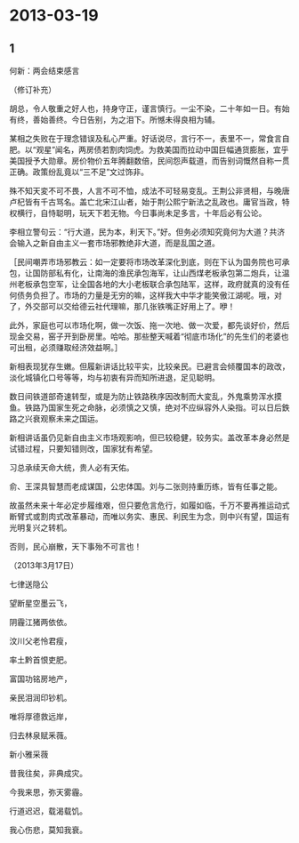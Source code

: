 # 2013-03-19

## 1

何新：两会结束感言

（修订补充）

胡总，令人敬重之好人也，持身守正，谨言慎行。一尘不染，二十年如一日。有始有终，善始善终。今日告别，为之泪下。所憾未得良相为辅。

某相之失败在于理念错误及私心严重。好话说尽，言行不一，表里不一，常食言自肥。以“观星”闻名，两房债若割肉饲虎。为救美国而拉动中国巨幅通货膨胀，宜乎美国授予大勋章。房价物价五年腾翻数倍，民间怨声载道，而告别词慨然自称一贯正确。政策纷乱竟以“三不足”文过饰非。

殊不知天変不可不畏，人言不可不恤，成法不可轻易变乱。王荆公非贤相，与晚唐卢杞皆有千古骂名。盖亡北宋江山者，始于荆公熙宁新法之乱政也。庸官当政，特权横行，自恃聪明，玩天下若无物。今日事尚未足多言，十年后必有公论。

李相立警句云：“行大道，民为本，利天下。”好。但务必须知究竟何为大道？共济会输入之新自由主义一套市场邪教绝非大道，而是乱国之道。

［民间嘲弄市场邪教云：如一定要将市场改革深化到底，则在下认为国务院也可承包，让国防部私有化，让南海的渔民承包海军，让山西煤老板承包第二炮兵，让温州老板承包空军，让全国各地的大小老板联合承包陆军，这样，政府就真的没有任何债务负担了。市场的力量是无穷的嘛，这样我大中华才能笑傲江湖呢。哦，对了，外交部可以交给德云社代理嘛，那几张铁嘴正好用上了。咿！

此外，家庭也可以市场化啊，做一次饭、拖一次地、做一次爱，都先谈好价，然后现金交易，窑子开到卧房里。哈哈。那些整天喊着“彻底市场化”的先生们的老婆也可出租，必须赚取经济效益啊。］

新相表现犹存生嫩。但履新讲话比较平实，比较亲民。已避言会倾覆国本的政改，淡化城镇化口号等等，均与初衷有异而知所进退，足见聪明。

数日间铁道部奇速转型，或是为防止铁路秩序因改制而大変乱，外鬼乘势浑水摸鱼。铁路乃国家生死之命脉，必须慎之又慎，绝对不应纵容外人染指。可以日后鉄路之兴衰观察未来之国运。

新相讲话虽仍见新自由主义市场观影响，但已较稳健，较务实。盖改革本身必然是试错过程，只要知错则改，国家犹有希望。

习总承续天命大统，贵人必有天佑。

俞、王深具智慧而老成谋国，公忠体国。刘与二张则持重历练，皆有任事之能。

故虽然未来十年必定步履维艰，但只要危言危行，如履如临，千万不要再推运动式断臂式或割肉式改革暴动，而唯以务实、惠民、利民生为念，则中兴有望，国运有光明复兴之转机。

否则，民心崩散，天下事殆不可言也！

（2013年3月17日）

七律送隐公 

望断星空墨云飞，

阴霾江猪两依依。

汶川父老怜君瘦，

率土黔首恨吏肥。

富国功铭房地产，

亲民泪润印钞机。

唯将厚德救远岸，

归去林泉赋釆薇。

新小雅采薇

昔我往矣，非典成灾。

今我来思，弥天雾霾。

行道迟迟，载渴载饥。

我心伤悲，莫知我衰。

